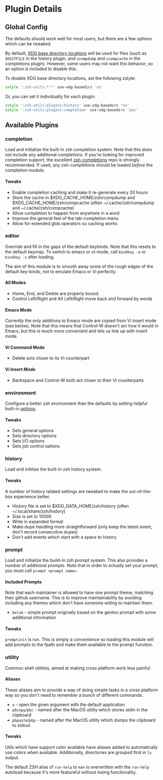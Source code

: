 # Plugin Details

## Global Config

The defaults should work well for most users, but there are a few options which
can be tweaked.

By default, [XDG base directory locations][xdg-basedirs] will be used for files
(such as `$HISTFILE` in the history plugin, and `zcompdump` and `zcompcache` in
the completions plugin). However, some users may not want this behavior, so an
option is included to disable this.

To disable XDG base directory locations, set the following zstyle:

```zsh
zstyle ':zsh-utils:*:*' use-xdg-basedirs 'no'
```

Or, you can set it individually for each plugin:

```zsh
zstyle ':zsh-utils:plugins:history' use-xdg-basedirs 'no'
zstyle ':zsh-utils:plugins:completion' use-xdg-basedirs 'yes'
```

## Available Plugins

### completion

Load and initialize the built-in zsh completion system. Note that this does not
include any additional completions. If you're looking for improved completion
support, the excellent [zsh-completions][zsh-completions] repo is strongly
recommended. If used, any zsh-completions should be loaded *before* the
completion module.

#### Tweaks

- Enable completion caching and make it re-generate every 20 hours
- Store the cache in $XDG_CACHE_HOME/zsh/compdump and $XDG_CACHE_HOME/zsh/compcache (often ~/.cache/zsh/compdump and ~/.cache/zsh/compcache)
- Allow completion to happen from anywhere in a word
- Improve the general feel of the tab-completion menu
- Allow for extended glob operators so caching works

### editor

Override and fill in the gaps of the default keybinds. Note that this resets
to the default keymap. To switch to emacs or vi-mode, call `bindkey -e` or
`bindkey -v` after loading.

The aim of this module is to smooth away some of the rough edges of the
default key-binds, not to emulate Emacs or Vi perfectly.

#### All Modes

- Home, End, and Delete are properly bound.
- Control Left/Right and Alt Left/Right move back and forward by words

#### Emacs Mode

Currently the only additions to Emacs mode are copied from Vi Insert mode (see
below). Note that this means that Control-W doesn't act how it would in Emacs,
but this is much more convenient and lets us line up with insert mode.

#### Vi Command Mode

- Delete acts closer to its Vi counterpart

#### Vi Insert Mode

- Backspace and Control-W both act closer to their Vi counterparts

### environment

Configure a better zsh environment than the defaults by setting helpful built-in
[options][zsh-options].

#### Tweaks

- Sets general options
- Sets directory options
- Sets I/O options
- Sets job control options

### history

Load and initilize the built-in zsh history system.

#### Tweaks

A number of history related settings are tweaked to make the out-of-the-box
experience better.

- History file is set to $XDG_DATA_HOME/zsh/history (often ~/.local/share/zsh/history)
- Size is set to 10000
- Write in expanded format
- Make dupe handling more straightforward (only keep the latest event, don't
  record consecutive dupes)
- Don't add events which start with a space to history

### prompt

Load and initialize the build-in zsh prompt system. This also provides a
number of additional prompts. Note that in order to actually set your prompt,
you must call `prompt <prompt name>`.

#### Included Prompts

Note that each maintainer is allowed to have one prompt theme, matching their
github username. This is to improve maintainability by avoiding including any
themes which don't have someone willing to maintain them.

- `belak` - simple prompt originally based on the gentoo prompt with some
  additional information

#### Tweaks

`promptinit` is run. This is simply a convenience so loading this module will
add prompts to the fpath and make them available to the prompt function.

### utility

Common shell utilities, aimed at making cross platform work less painful.

#### Aliases

These aliases aim to provide a way of doing simple tasks in a cross platform
way so you don't need to remember a bunch of different commands.

- `o` - open the given argument with the default application
- `pbcopy`/`pbc` - named after the MacOS utility which stores stdin in the clipboard
- `pbpaste`/`pbp` - named after the MacOS utility which dumps the clipboard to stdout

#### Tweaks

Utils which have support color available have aliases added to automatically
use colors when available. Additionally, directories are grouped first in `ls`
output.

The default ZSH alias of `run-help` to `man` is overwritten with the `run-help`
autoload because it's more featureful without losing functionality.

[xdg-basedirs]: https://specifications.freedesktop.org/basedir-spec/basedir-spec-latest.html
[zsh-completions]: https://github.com/zsh-users/zsh-completions
[zsh-options]: https://zsh.sourceforge.io/Doc/Release/Options.html
